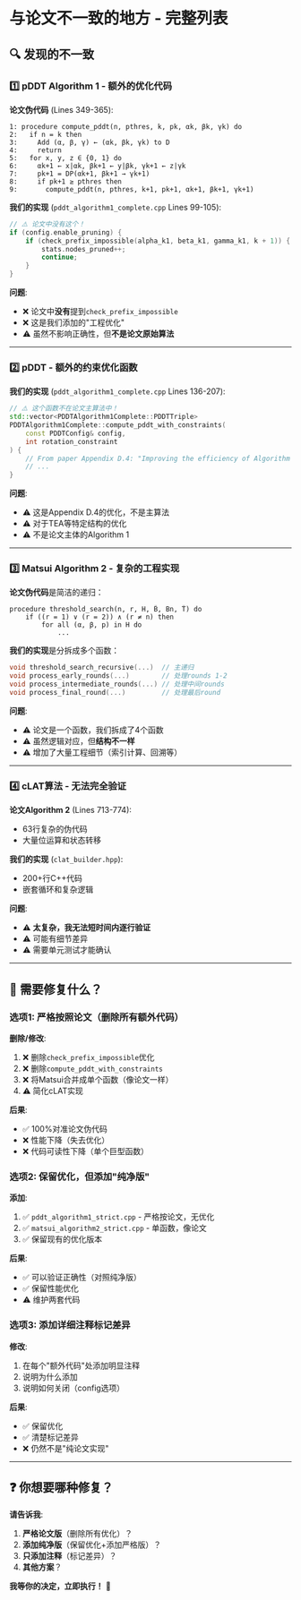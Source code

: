 # 与论文不一致的地方 - 完整列表

## 🔍 发现的不一致

### 1️⃣ pDDT Algorithm 1 - 额外的优化代码

**论文伪代码** (Lines 349-365):
```
1: procedure compute_pddt(n, pthres, k, pk, αk, βk, γk) do
2:   if n = k then
3:     Add (α, β, γ) ← (αk, βk, γk) to D
4:     return
5:   for x, y, z ∈ {0, 1} do
6:     αk+1 ← x|αk, βk+1 ← y|βk, γk+1 ← z|γk
7:     pk+1 = DP(αk+1, βk+1 → γk+1)
8:     if pk+1 ≥ pthres then
9:       compute_pddt(n, pthres, k+1, pk+1, αk+1, βk+1, γk+1)
```

**我们的实现** (`pddt_algorithm1_complete.cpp` Lines 99-105):
```cpp
// ⚠️ 论文中没有这个！
if (config.enable_pruning) {
    if (check_prefix_impossible(alpha_k1, beta_k1, gamma_k1, k + 1)) {
        stats.nodes_pruned++;
        continue;
    }
}
```

**问题**: 
- ❌ 论文中**没有**提到`check_prefix_impossible`
- ❌ 这是我们添加的"工程优化"
- ⚠️ 虽然不影响正确性，但**不是论文原始算法**

---

### 2️⃣ pDDT - 额外的约束优化函数

**我们的实现** (`pddt_algorithm1_complete.cpp` Lines 136-207):
```cpp
// ⚠️ 这个函数不在论文主算法中！
std::vector<PDDTAlgorithm1Complete::PDDTTriple> 
PDDTAlgorithm1Complete::compute_pddt_with_constraints(
    const PDDTConfig& config,
    int rotation_constraint
) {
    // From paper Appendix D.4: "Improving the efficiency of Algorithm 1"
    // ...
}
```

**问题**:
- ⚠️ 这是Appendix D.4的优化，不是主算法
- ⚠️ 对于TEA等特定结构的优化
- ⚠️ 不是论文主体的Algorithm 1

---

### 3️⃣ Matsui Algorithm 2 - 复杂的工程实现

**论文伪代码**是简洁的递归：
```
procedure threshold_search(n, r, H, B̂, Bn, T̂) do
    if ((r = 1) ∨ (r = 2)) ∧ (r ≠ n) then
        for all (α, β, p) in H do
            ...
```

**我们的实现**是分拆成多个函数：
```cpp
void threshold_search_recursive(...)  // 主递归
void process_early_rounds(...)        // 处理rounds 1-2
void process_intermediate_rounds(...) // 处理中间rounds
void process_final_round(...)         // 处理最后round
```

**问题**:
- ⚠️ 论文是一个函数，我们拆成了4个函数
- ⚠️ 虽然逻辑对应，但**结构不一样**
- ⚠️ 增加了大量工程细节（索引计算、回溯等）

---

### 4️⃣ cLAT算法 - 无法完全验证

**论文Algorithm 2** (Lines 713-774):
- 63行复杂的伪代码
- 大量位运算和状态转移

**我们的实现** (`clat_builder.hpp`):
- 200+行C++代码
- 嵌套循环和复杂逻辑

**问题**:
- ⚠️ **太复杂，我无法短时间内逐行验证**
- ⚠️ 可能有细节差异
- ⚠️ 需要单元测试才能确认

---

## 🎯 需要修复什么？

### 选项1: 严格按照论文（删除所有额外代码）

**删除/修改**:
1. ❌ 删除`check_prefix_impossible`优化
2. ❌ 删除`compute_pddt_with_constraints`
3. ❌ 将Matsui合并成单个函数（像论文一样）
4. ⚠️ 简化cLAT实现

**后果**:
- ✅ 100%对准论文伪代码
- ❌ 性能下降（失去优化）
- ❌ 代码可读性下降（单个巨型函数）

### 选项2: 保留优化，但添加"纯净版"

**添加**:
1. ✅ `pddt_algorithm1_strict.cpp` - 严格按论文，无优化
2. ✅ `matsui_algorithm2_strict.cpp` - 单函数，像论文
3. ✅ 保留现有的优化版本

**后果**:
- ✅ 可以验证正确性（对照纯净版）
- ✅ 保留性能优化
- ⚠️ 维护两套代码

### 选项3: 添加详细注释标记差异

**修改**:
1. 在每个"额外代码"处添加明显注释
2. 说明为什么添加
3. 说明如何关闭（config选项）

**后果**:
- ✅ 保留优化
- ✅ 清楚标记差异
- ❌ 仍然不是"纯论文实现"

---

## ❓ 你想要哪种修复？

**请告诉我**:
1. **严格论文版**（删除所有优化）？
2. **添加纯净版**（保留优化+添加严格版）？
3. **只添加注释**（标记差异）？
4. **其他方案**？

**我等你的决定，立即执行！** 🔧
